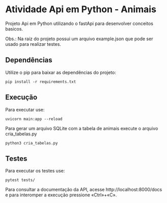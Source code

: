 # Atividade Api em Python - Animais

Projeto Api em Python utilizando o fastApi para desenvolver conceitos basicos.

Obs.: Na raiz do projeto possui um arquivo example.json que pode ser usado para realizar testes.

## Dependências

Utilize o pip para baixar as dependências do projeto:

```
pip install -r requirements.txt
```

## Execução

Para executar use:

```
uvicorn main:app --reload 
```

Para gerar um arquivo SQLite com a tabela de animais execute  o arquivo cria_tabelas.py  

```
python3 cria_tabelas.py    
```

## Testes

Para executar os testes use:

```
pytest tests/
```

Para consultar a documentação da API, acesse http://localhost:8000/docs e para interomper a execução pressione «Ctrl»+«C».